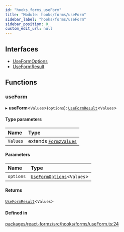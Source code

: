 ```yaml
---
id: "hooks_forms_useForm"
title: "Module: hooks/forms/useForm"
sidebar_label: "hooks/forms/useForm"
sidebar_position: 0
custom_edit_url: null
---
```


## Interfaces

- [UseFormOptions](../interfaces/hooks_forms_useForm.UseFormOptions.md)
- [UseFormResult](../interfaces/hooks_forms_useForm.UseFormResult.md)

## Functions

### useForm

▸ **useForm**<`Values`\>(`options`): [`UseFormResult`](../interfaces/hooks_forms_useForm.UseFormResult.md)<`Values`\>

#### Type parameters

| Name | Type |
| :------ | :------ |
| `Values` | extends [`FormzValues`](types_form.md#formzvalues) |

#### Parameters

| Name | Type |
| :------ | :------ |
| `options` | [`UseFormOptions`](../interfaces/hooks_forms_useForm.UseFormOptions.md)<`Values`\> |

#### Returns

[`UseFormResult`](../interfaces/hooks_forms_useForm.UseFormResult.md)<`Values`\>

#### Defined in

[packages/react-formz/src/hooks/forms/useForm.ts:24](https://github.com/ZerryStack/react-formz/blob/1bf2d41/packages/react-formz/src/hooks/forms/useForm.ts#L24)
